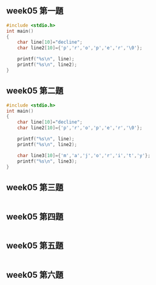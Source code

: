 ## week05 第一題
```c
#include <stdio.h>
int main()
{
    char line[10]="decline";
    char line2[10]={'p','r','o','p','e','r','\0'};

    printf("%s\n", line);
    printf("%s\n", line2);
}
```

## week05 第二題
```c
#include <stdio.h>
int main()
{
    char line[10]="decline";
    char line2[10]={'p','r','o','p','e','r','\0'};

    printf("%s\n", line);
    printf("%s\n", line2);

    char line3[10]={'m','a','j','o','r','i','t','y'};
    printf("%s\n", line3);
}
```

## week05 第三題
```c

```

## week05 第四題
```c

```

## week05 第五題
```c

```

## week05 第六題
```c

```
